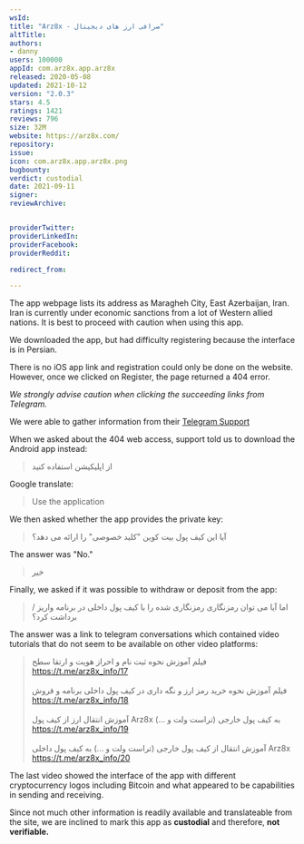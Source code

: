 ```yaml
---
wsId: 
title: "Arz8x - صرافی ارز های دیجیتال"
altTitle: 
authors:
- danny
users: 100000
appId: com.arz8x.app.arz8x
released: 2020-05-08
updated: 2021-10-12
version: "2.0.3"
stars: 4.5
ratings: 1421
reviews: 796
size: 32M
website: https://arz8x.com/
repository: 
issue: 
icon: com.arz8x.app.arz8x.png
bugbounty: 
verdict: custodial
date: 2021-09-11
signer: 
reviewArchive:


providerTwitter: 
providerLinkedIn: 
providerFacebook: 
providerReddit: 

redirect_from:

---
```



The app webpage lists its address as Maragheh City, East Azerbaijan, Iran. Iran is currently under economic sanctions from a lot of Western allied nations. It is best to proceed with caution when using this app. 

We downloaded the app, but had difficulty registering because the interface is in Persian.

There is no iOS app link and registration could only be done on the website. However, once we clicked on Register, the page returned a 404 error.

*We strongly advise caution when clicking the succeeding links from Telegram.*

We were able to gather information from their [Telegram Support](https://t.me/Arz8x) 

When we asked about the 404 web access, support told us to download the Android app instead:

> از اپلیکیشن استفاده کنید

Google translate: 

> Use the application

We then asked whether the app provides the private key:

> آیا این کیف پول بیت کوین "کلید خصوصی" را ارائه می دهد؟

The answer was "No."

> خیر

Finally, we asked if it was possible to withdraw or deposit from the app:

> اما آیا می توان رمزنگاری رمزنگاری شده را با کیف پول داخلی در برنامه واریز / برداشت کرد؟

The answer was a link to telegram conversations which contained video tutorials that do not seem to be available on other video platforms:

> فیلم آموزش نحوه ثبت نام و احراز هویت و ارتقا سطح<br>
https://t.me/arz8x_info/17<br><br>
فیلم آموزش نحوه خرید رمز ارز و نگه داری در کیف پول داخلی برنامه و فروش <br>
https://t.me/arz8x_info/18<br><br>
آموزش انتقال ارز از کیف پول Arz8x به کیف پول خارجی (تراست ولت و ...)<br>
https://t.me/arz8x_info/19<br><br>
آموزش انتقال از کیف پول خارجی (تراست ولت و ...) به کیف پول داخلی Arz8x<br> 
https://t.me/arz8x_info/20

The last video showed the interface of the app with different cryptocurrency logos including Bitcoin and what appeared to be capabilities in sending and receiving. 

Since not much other information is readily available and translateable from the site, we are inclined to mark this app as **custodial** and therefore, **not verifiable.**
